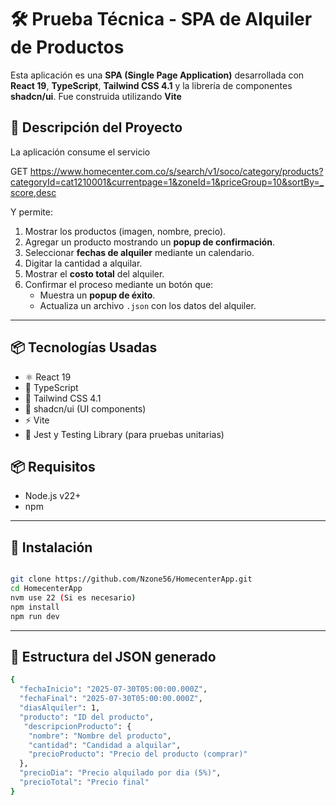 # 🛠️ Prueba Técnica - SPA de Alquiler de Productos

Esta aplicación es una **SPA (Single Page Application)** desarrollada con **React 19**, **TypeScript**, **Tailwind CSS 4.1** y la librería de componentes **shadcn/ui**. Fue construida utilizando **Vite**

## 🎯 Descripción del Proyecto

La aplicación consume el servicio

GET https://www.homecenter.com.co/s/search/v1/soco/category/products?categoryId=cat1210001&currentpage=1&zoneId=1&priceGroup=10&sortBy=_score,desc


Y permite:

1. Mostrar los productos (imagen, nombre, precio).
2. Agregar un producto mostrando un **popup de confirmación**.
3. Seleccionar **fechas de alquiler** mediante un calendario.
4. Digitar la cantidad a alquilar.
5. Mostrar el **costo total** del alquiler.
6. Confirmar el proceso mediante un botón que:
   - Muestra un **popup de éxito**.
   - Actualiza un archivo `.json` con los datos del alquiler.

---

## 📦 Tecnologías Usadas

- ⚛️ React 19
- 🧠 TypeScript
- 💨 Tailwind CSS 4.1
- 🧩 shadcn/ui (UI components)
- ⚡ Vite
- 🧪 Jest y Testing Library (para pruebas unitarias)

## 📦 Requisitos

- Node.js v22+
- npm

---

## 🚀 Instalación

```bash

git clone https://github.com/Nzone56/HomecenterApp.git
cd HomecenterApp
nvm use 22 (Si es necesario)
npm install
npm run dev
```
---
## 🧾 Estructura del JSON generado
```bash
{
  "fechaInicio": "2025-07-30T05:00:00.000Z",
  "fechaFinal": "2025-07-30T05:00:00.000Z",
  "diasAlquiler": 1,
  "producto": "ID del producto",
   "descripcionProducto": {
    "nombre": "Nombre del producto",
    "cantidad": "Candidad a alquilar",
    "precioProducto": "Precio del producto (comprar)"
  },
  "precioDia": "Precio alquilado por dia (5%)",
  "precioTotal": "Precio final"
}
```
